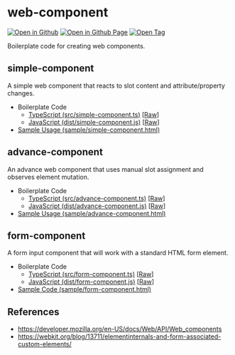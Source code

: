# web-component

[![Open in Github](https://img.shields.io/badge/Open_in_GitHub-6e5494)](https://github.com/JamesRobertHugginsNgo/web-component/)
[![Open in Github Page](https://img.shields.io/badge/Open_in_GitHub_Page-4078c0)](https://jamesroberthugginsngo.github.io/web-component/)
[![Open Tag](https://img.shields.io/badge/Open_Tag-2.0.0-6cc644)](https://github.com/JamesRobertHugginsNgo/web-component/tree/2.0.0)

Boilerplate code for creating web components.

## simple-component

A simple web component that reacts to slot content and attribute/property changes.

- Boilerplate Code
	- [TypeScript (src/simple-component.ts)](./src/simple-component.ts) [[Raw](./src/simple-component.ts?raw=1)]
	- [JavaScript (dist/simple-component.js)](./dist/simple-component.js) [[Raw](./dist/simple-component.js?raw=1)]
- [Sample Usage (sample/simple-component.html)](./sample/simple-component.html)

## advance-component

An advance web component that uses manual slot assignment and observes element mutation.

- Boilerplate Code
	- [TypeScript (src/advance-component.ts)](./src/advance-component.ts) [[Raw](./src/advance-component.ts?raw=1)]
	- [JavaScript (dist/advance-component.js)](./dist/advance-component.js) [[Raw](./dist/advance-component.js?raw=1)]
- [Sample Usage (sample/advance-component.html)](./sample/advance-component.html)

## form-component

A form input component that will work with a standard HTML form element.

- Boilerplate Code
	- [TypeScript (src/form-component.ts)](./src/form-component.ts) [[Raw](./src/form-component.ts)]
	- [JavaScript (dist/form-component.js)](./dist/form-component.js) [[Raw](./dist/form-component.js)]
- [Sample Code (sample/form-component.html)](./sample/form-component.html)

## References

- https://developer.mozilla.org/en-US/docs/Web/API/Web_components
- https://webkit.org/blog/13711/elementinternals-and-form-associated-custom-elements/
